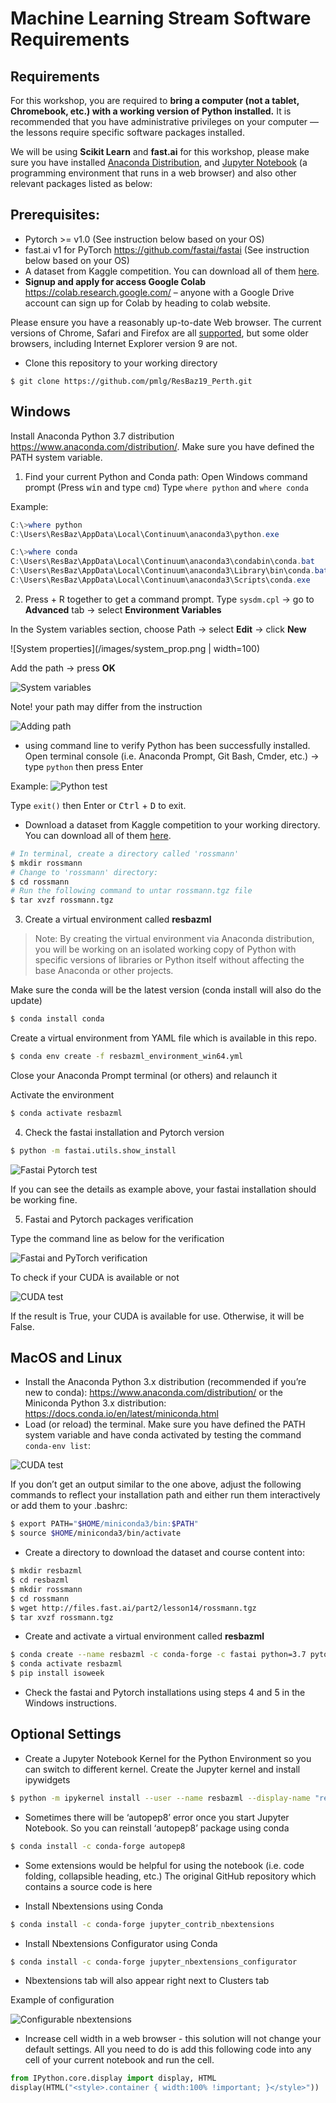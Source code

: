 # Machine Learning Stream Software Requirements

## Requirements
For this workshop, you are required to **bring a computer (not a tablet, Chromebook, etc.) with a working version of Python installed.** It is recommended that you have administrative privileges on your computer — the lessons require specific software packages installed.

We will be using **Scikit Learn** and **fast.ai** for this workshop, please make sure you have installed [Anaconda Distribution](https://www.anaconda.com/distribution/), and [Jupyter Notebook](https://jupyter.org/) (a programming environment that runs in a web browser) and also other relevant packages listed as below:

## Prerequisites:
- Pytorch >= v1.0 (See instruction below based on your OS)
- fast.ai v1 for PyTorch https://github.com/fastai/fastai  (See instruction below based on your OS)
- A dataset from Kaggle competition. You can download all of them [here](http://files.fast.ai/part2/lesson14/rossmann.tgz).
- **Signup and apply for access Google Colab** https://colab.research.google.com/ – anyone with a Google Drive account can sign up for Colab by heading to colab website.

Please ensure you have a reasonably up-to-date Web browser. The current versions of Chrome, Safari and Firefox are all [supported](http://ipython.org/ipython-doc/2/install/install.html#browser-compatibility), but some older browsers, including Internet Explorer version 9 are not.

- Clone this repository to your working directory
```
$ git clone https://github.com/pmlg/ResBaz19_Perth.git
```

## Windows
Install Anaconda Python 3.7 distribution https://www.anaconda.com/distribution/. Make sure you have defined the PATH system variable.

1.  Find your current Python and Conda path:
Open Windows command prompt (Press <kbd>win</kbd> and type `cmd`)
Type `where python` and `where conda`

Example:
```powershell
C:\>where python
C:\Users\ResBaz\AppData\Local\Continuum\anaconda3\python.exe

C:\>where conda
C:\Users\ResBaz\AppData\Local\Continuum\anaconda3\condabin\conda.bat
C:\Users\ResBaz\AppData\Local\Continuum\anaconda3\Library\bin\conda.bat
C:\Users\ResBaz\AppData\Local\Continuum\anaconda3\Scripts\conda.exe
```

2. Press  +  R together to get a command prompt. Type `sysdm.cpl` → go to **Advanced** tab → select **Environment Variables**

In the System variables section, choose Path → select **Edit** → click **New**

![System properties](/images/system_prop.png | width=100)

Add the path → press **OK**

![System variables](/images/system_variables.png)

Note! your path may differ from the instruction

![Adding path](/images/system_variables_set.png)

 - using command line to verify Python has been successfully installed. Open terminal console (i.e. Anaconda Prompt,  Git Bash, Cmder, etc.) → type `python` then press Enter

Example:
![Python test](/images/python_test.png)

Type `exit()` then Enter or <kbd>Ctrl</kbd> + <kbd>D</kbd> to exit.

 - Download a dataset from Kaggle competition to your working directory. You can download all of them [here](http://files.fast.ai/part2/lesson14/rossmann.tgz).

```bash
# In terminal, create a directory called 'rossmann'
$ mkdir rossmann
# Change to 'rossmann' directory:
$ cd rossmann
# Run the following command to untar rossmann.tgz file
$ tar xvzf rossmann.tgz
```

3. Create a virtual environment called **resbazml**

> Note: By creating the virtual environment via Anaconda distribution, you will be working on an isolated working copy of Python with specific versions of libraries or Python itself without affecting the base Anaconda or other projects.

Make sure the conda will be the latest version (conda install will also do the update)
```bash
$ conda install conda
```

Create a virtual environment from YAML file which is available in this repo.

```bash
$ conda env create -f resbazml_environment_win64.yml
```

Close your Anaconda Prompt terminal (or others) and relaunch it

Activate the environment
```bash
$ conda activate resbazml
```

4. Check the fastai installation and Pytorch version

```bash
$ python -m fastai.utils.show_install
```

![Fastai Pytorch test](/images/fastai_pytorch_test.png)

If you can see the details as example above, your fastai installation should be working fine.

5. Fastai and Pytorch packages verification

Type the command line as below for the verification

![Fastai and PyTorch verification](/images/fastai_pytorch_verification.png)

To check if your CUDA is available or not

![CUDA test](/images/cuda_test.png)

If the result is True, your CUDA is available for use. Otherwise, it will be False.

## MacOS and Linux
- Install the Anaconda Python 3.x distribution (recommended if you’re new to conda): https://www.anaconda.com/distribution/
or the Miniconda Python 3.x distribution:	https://docs.conda.io/en/latest/miniconda.html
- Load (or reload) the terminal. Make sure you have defined the PATH system variable and have conda activated by testing the command `conda-env list`:

![CUDA test](/images/linux_env.png)

If you don’t get an output similar to the one above, adjust the following commands to reflect your installation path and either run them interactively or add them to your .bashrc:
```bash
$ export PATH="$HOME/miniconda3/bin:$PATH"
$ source $HOME/miniconda3/bin/activate
```

- Create a directory to download the dataset and course content into:
```bash
$ mkdir resbazml
$ cd resbazml
$ mkdir rossmann
$ cd rossmann
$ wget http://files.fast.ai/part2/lesson14/rossmann.tgz
$ tar xvzf rossmann.tgz
```

- Create and activate a virtual environment called **resbazml**
```bash
$ conda create --name resbazml -c conda-forge -c fastai python=3.7 pytorch fastai jupyter nb_conda_kernels py-xgboost=0.90 pandas-profiling seaborn plotly python-cufflinks
$ conda activate resbazml
$ pip install isoweek
```

- Check the fastai and Pytorch installations using steps 4 and 5 in the Windows instructions.

## Optional Settings

- Create a Jupyter Notebook Kernel for the Python Environment so you can switch to different kernel. Create the Jupyter kernel and install ipywidgets
```bash
$ python -m ipykernel install --user --name resbazml --display-name "resbazml"
```

- Sometimes there will be ‘autopep8’ error once you start Jupyter Notebook. So you can reinstall ‘autopep8’ package using conda
```bash
$ conda install -c conda-forge autopep8
```

- Some extensions would be helpful for using the notebook (i.e. code folding, collapsible heading, etc.) The original GitHub repository which contains a source code is here

- Install Nbextensions using Conda
```bash
$ conda install -c conda-forge jupyter_contrib_nbextensions
```

- Install Nbextensions Configurator using Conda
```bash
$ conda install -c conda-forge jupyter_nbextensions_configurator
```

- Nbextensions tab will also appear right next to Clusters tab

Example of configuration

![Configurable nbextensions](/images/configurable_nbextensions.png)

- Increase cell width in a web browser - this solution will not change your default settings. All you need to do is add this following code into any cell of your current notebook and run the cell.
```python
from IPython.core.display import display, HTML
display(HTML("<style>.container { width:100% !important; }</style>"))
```
